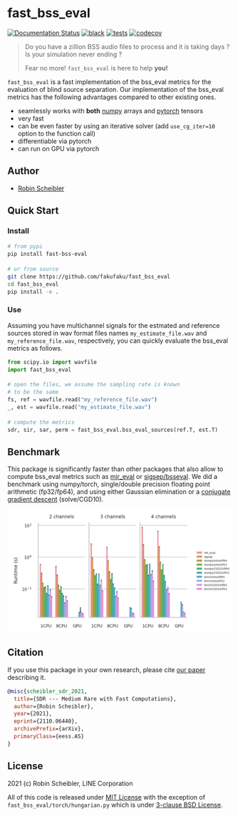 fast\_bss\_eval
==============

[![Documentation Status](https://readthedocs.org/projects/fast-bss-eval/badge/?version=latest)](https://fast-bss-eval.readthedocs.io/en/latest/?badge=latest)
[![black](https://github.com/fakufaku/fast_bss_eval/actions/workflows/lint.yml/badge.svg?branch=main)](https://github.com/fakufaku/fast_bss_eval/actions/workflows/lint.yml)
[![tests](https://github.com/fakufaku/fast_bss_eval/actions/workflows/pythonpackage.yml/badge.svg)](https://github.com/fakufaku/fast_bss_eval/actions/workflows/pythonpackage.yml)
[![codecov](https://codecov.io/gh/fakufaku/fast_bss_eval/branch/main/graph/badge.svg?token=N0OF1R2OWG)](https://codecov.io/gh/fakufaku/fast_bss_eval)

> Do you have a zillion BSS audio files to process and it is taking days ?
> Is your simulation never ending ?
>
> Fear no more! `fast_bss_eval` is here to help **you!**

`fast_bss_eval` is a fast implementation of the bss\_eval metrics for the
evaluation of blind source separation.  Our implementation of the bss\_eval
metrics has the following advantages compared to other existing ones.

* seamlessly works with **both** [numpy](https://numpy.org/) arrays and [pytorch](https://pytorch.org) tensors
* very fast
* can be even faster by using an iterative solver (add `use_cg_iter=10` option to the function call)
* differentiable via pytorch
* can run on GPU via pytorch

Author
------

* [Robin Scheibler](robin.scheibler@linecorp.com)

Quick Start
-----------

### Install

```bash
# from pypi
pip install fast-bss-eval

# or from source
git clone https://github.com/fakufaku/fast_bss_eval
cd fast_bss_eval
pip install -e .
```

### Use

Assuming you have multichannel signals for the estmated and reference sources
stored in wav format files names ``my_estimate_file.wav`` and
``my_reference_file.wav``, respectively, you can quickly evaluate the bss_eval
metrics as follows.


```python
from scipy.io import wavfile
import fast_bss_eval

# open the files, we assume the sampling rate is known
# to be the same
fs, ref = wavfile.read("my_reference_file.wav")
_, est = wavfile.read("my_estimate_file.wav")

# compute the metrics
sdr, sir, sar, perm = fast_bss_eval.bss_eval_sources(ref.T, est.T)
```

Benchmark
---------

This package is significantly faster than other packages that also allow
to compute bss\_eval metrics such as [mir\_eval](https://github.com/craffel/mir_eval) or [sigsep/bsseval](https://github.com/sigsep/bsseval).
We did a benchmark using numpy/torch, single/double precision floating point
arithmetic (fp32/fp64), and using either Gaussian elimination or a [conjugate
gradient descent](https://en.wikipedia.org/wiki/Conjugate_gradient_method)
(solve/CGD10).

<img src="./docs/figures/channels_vs_runtime.png">


Citation
--------

If you use this package in your own research, please cite [our paper](https://arxiv.org/abs/2110.06440) describing it.

```bibtex
@misc{scheibler_sdr_2021,
  title={SDR --- Medium Rare with Fast Computations},
  author={Robin Scheibler},
  year={2021},
  eprint={2110.06440},
  archivePrefix={arXiv},
  primaryClass={eess.AS}
}
```


License
-------

2021 (c) Robin Scheibler, LINE Corporation

All of this code is released under [MIT License](https://opensource.org/licenses/MIT) with the exception of `fast_bss_eval/torch/hungarian.py` which is under [3-clause BSD License](https://opensource.org/licenses/BSD-3-Clause).
